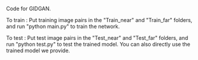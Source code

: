 Code for GIDGAN.

To train : Put training image pairs in the "Train_near" and "Train_far" folders, and run "python main.py" to train the network.

To test : Put test image pairs in the "Test_near" and "Test_far" folders, and run "python test.py" to test the trained model. You can also directly use the trained model we provide.
